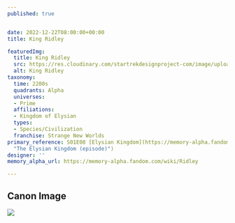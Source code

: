 ```yaml
---
published: true


date: 2022-12-22T08:00:00+00:00
title: King Ridley

featuredImg:
  title: King Ridley
  src: https://res.cloudinary.com/startrekdesignproject-com/image/upload/v1671766579/King-Ridley.png
  alt: King Ridley
taxonomy:
  time: 2200s
  quadrants: Alpha
  universes:
  - Prime
  affiliations:
  - Kingdom of Elysian
  types:
  - Species/Civilization
  franchise: Strange New Worlds
primary_reference: S01E08 [Elysian Kingdom](https://memory-alpha.fandom.com/wiki/The_Elysian_Kingdom_(episode)
  "The Elysian Kingdom (episode)")
designer: ''
memory_alpha_url: https://memory-alpha.fandom.com/wiki/Ridley

---
```

## Canon Image

![](https://res.cloudinary.com/startrekdesignproject-com/image/upload/v1671766579/King-Ridley_SNW-1x8-1.jpg)